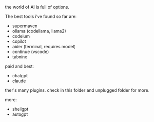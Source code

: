 the world of AI is full of options.

The best tools i've found so far are:

- supermaven
- ollama (codellama, llama2)
- codeium
- copilot
- aider (terminal, requires model)
- continue (vscode)
- tabnine

paid and best:
- chatgpt 
- claude

ther's many plugins. check in this folder and unplugged folder for more.

more: 

- shellgpt
- autogpt
